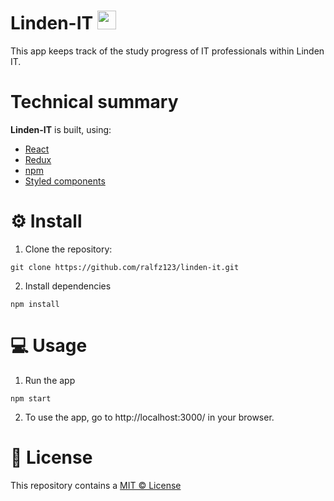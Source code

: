 # Linden-IT <img src="https://pbs.twimg.com/profile_images/857153209353326592/8MFdk5Xq_400x400.jpg" width="30" />

This app keeps track of the study progress of IT professionals within Linden IT.

# Technical summary
**Linden-IT**  is built, using:
- [React](https://reactjs.org/)
- [Redux](https://redux.js.org/introduction/getting-started)
- [npm](https://www.npmjs.com/)
- [Styled components](https://styled-components.com/)
# :gear: Install
1. Clone the repository:  
```
git clone https://github.com/ralfz123/linden-it.git
```

2. Install dependencies   
```
npm install
```

# :computer: Usage
1. Run the app   
```
npm start
```

2. To use the app, go to http://localhost:3000/ in your browser.   


# :cop: License
This repository contains a [MIT © License](https://github.com/ralfz123/linden-it/blob/master/LICENSE)
